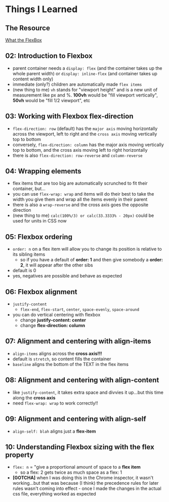 # Things I Learned

## The Resource

[What the FlexBox](https://courses.wesbos.com/account/access/5cb8a1ce85f96c03c1e40545)

## 02: Introduction to Flexbox

- parent container needs a `display: flex` (and the container takes up the whole parent width) or `display: inline-flex` (and container takes up content width only)
- immediate (only?) children are automatically made `flex items`
- (new thing to me) `vh` stands for "viewport height" and is a new unit of measurement like px and %. **100vh** would be "fill viewport vertically", **50vh** would be "fill 1/2 viewport", etc

## 03: Working with Flexbox flex-direction

- `flex-direction: row` (default) has the `major axis` moving horizontally across the viewport, left to right and the `cross axis` moving vertically top to bottom
- conversely, `flex-direction: column` has the major axis moving vertically top to bottom, and the cross axis moving left to right horizontally
- there is also `flex-direction: row-reverse` and `column-reverse`

## 04: Wrapping elements

- flex items that are too big are automatically scrunched to fit their container, but...
- you can use `flex-wrap: wrap` and items will do their best to take the width you give them and wrap all the items evenly in their parent
- there is also a `wrap-reverse` and the cross axis goes the opposite direction
- (new thing to me) `calc(100%/3) or calc(33.3333% - 20px)` could be used for units in CSS now 

## 05: Flexbox ordering

- `order: n` on a flex item will allow you to change its position is relative to its sibling items
  - so if you have a default of **order: 1** and then give somebody a **order: 2**, it will appear after the other sibs
- default is 0
- yes, negatives are possible and behave as expected

## 06: Flexbox alignment

- `justify-content`
  - `flex-end`, `flex-start`, `center`, `space-evenly`, `space-around`
- you can do vertical centering with flexbox
  - change **justify-content: center**
  - change **flex-direction: column**

## 07: Alignment and centering with align-items

- `align-items` aligns across the **cross axis!!!**
- default is `stretch`, so content fills the container
- `baseline` aligns the bottom of the TEXT in the flex items

## 08: Alignment and centering with align-content

- like `justify-content`, it takes extra space and divvies it up...but this time along the **cross axis**
- need `flex-wrap: wrap` to work correctly!!

## 09: Alignment and centering with align-self

- `align-self: blah` aligns just a **flex-item**

## 10: Understanding Flexbox sizing with the flex property

- `flex: n` = "give a proportional amount of space to a **flex item**
  - so a flex: 2 gets twice as much space as a flex: 1
- **[GOTCHA]** when I was doing this in the Chrome inspector, it wasn't working...but that was because (I think) the precedence rules for later rules wasn't coming into effect - once I made the changes in the actual css file, everything worked as expected